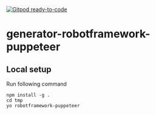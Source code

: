 [![Gitpod ready-to-code](https://img.shields.io/badge/Gitpod-ready--to--code-blue?logo=gitpod)](https://gitpod.io/#https://github.com/qahive/generator-robotframework-puppeteer)

# generator-robotframework-puppeteer

## Local setup
Run following command

    npm install -g .
    cd tmp
    yo robotframework-puppeteer
